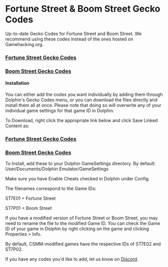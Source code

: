# Fortune Street & Boom Street Gecko Codes
Up-to-date Gecko Codes for Fortune Street and Boom Street. We recommend using these codes instead of the ones hosted on Gamehacking.org.

### [Fortune Street Gecko Codes](https://github.com/FortuneStreetModding/Gecko-Codes/blob/main/ST7E01.ini)

### [Boom Street Gecko Codes](https://github.com/FortuneStreetModding/Gecko-Codes/blob/main/ST7P01.ini)

#### Installation

You can either add the codes you want individually by adding them through Dolphin's Gecko Codes menu, or you can download the files directly and install them all at once. Please note that doing so will overwrite any of your individual game settings for that game ID in Dolphin.

To Download, right click the appropriate link below and click Save Linked Content as:

### [Fortune Street Gecko Codes](https://raw.githubusercontent.com/FortuneStreetModding/Gecko-Codes/main/ST7E01.ini)

### [Boom Street Gecko Codes](https://raw.githubusercontent.com/FortuneStreetModding/Gecko-Codes/main/ST7P01.ini)

To Install, add these to your Dolphin GameSettings directory. By default: User/Documents/Dolphin Emulator/GameSettings

Make sure you have Enable Cheats checked in Dolphin under Config.

The filenames correspond to the Game IDs:

ST7E01 = Fortune Street

ST7P01 = Boom Street

If you have a modified version of Fortune Street or Boom Street, you may need to rename the file to the modified Game ID. You can check the Game ID of your game in Dolphin by right clicking on the game and clicking Properties > Info.

By default, CSMM-modified games have the respective IDs of ST7E02 and ST7P02. 

If you have any codes you'd like to add, let us know on [Discord](https://discord.gg/DE9Hn7T).

